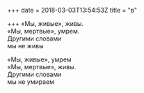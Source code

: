 +++
date = 2018-03-03T13:54:53Z
title = "в"

+++ 
«Мы, живые», живы.   
«Мы, мертвые», умрем.   
Другими словами   
мы не живы   
   
«Мы, живые», умрем   
«Мы, мертвые», живы.   
Другими словами   
мы не умираем  